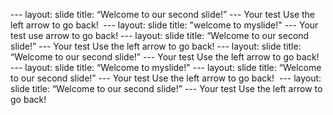 --- layout:  slide title:  “Welcome  to  our  second  slide!” --- Your  test Use  the  left  arrow  to  go  back! 
--- layout: slide title: "welcome to myslide!" --- Your test use arrow to go back!
--- layout:  slide title:  “Welcome  to  our  second  slide!” --- Your  test Use  the  left  arrow  to  go  back!
--- layout:  slide title:  “Welcome  to  our  second  slide!” --- Your  test Use  the  left  arrow  to  go  back! 
--- layout:  slide title:  “Welcome  to myslide!"
--- layout:  slide title:  “Welcome  to  our  second  slide!” --- Your  test Use  the  left  arrow  to  go  back! 
--- layout:  slide title:  “Welcome  to  our  second  slide!” --- Your  test Use  the  left  arrow  to  go  back! 
